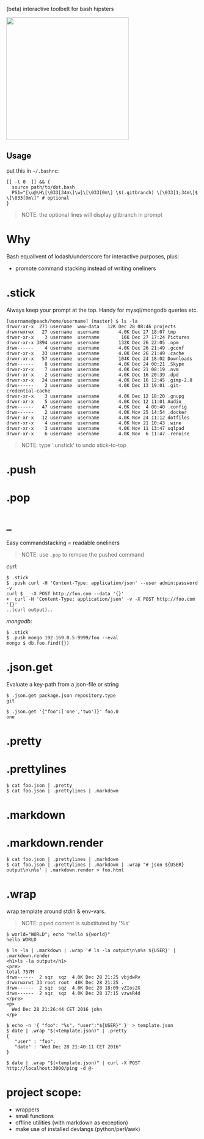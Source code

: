 (beta) interactive toolbelt for bash hipsters

<img src="https://media.giphy.com/media/ZcqHDQUJm1nZC/giphy.gif" width="320"/>

## Usage

put this in `~/.bashrc`:

    [[ -t 0  ]] && { 
      source path/to/dot.bash 
      PS1="[\u@\H\[\033[34m\]\w]\[\033[0m\] \$(.gitbranch) \[\033[1;34m\]$ \[\033[0m\]" # optional
    }    

> NOTE: the optional lines will display gitbranch in prompt

# Why 

Bash equalivent of lodash/underscore for interactive purposes, plus:

* promote command stacking instead of writing oneliners

# .stick

Always keep your prompt at the top. Handy for mysql/mongodb queries etc.

    [username@peach/home/username] (master) $ ls -la
    drwxr-xr-x  271 username  www-data   12K Dec 28 08:46 projects
    drwxrwxrwx   27 username  username       4.0K Dec 27 18:07 tmp
    drwxr-xr-x    3 username  username        16K Dec 27 17:24 Pictures
    drwxr-xr-x 3894 username  username       132K Dec 26 22:05 .npm
    drwx------    4 username  username       4.0K Dec 26 21:49 .gconf
    drwxr-xr-x   33 username  username       4.0K Dec 26 21:49 .cache
    drwxr-xr-x   57 username  username       104K Dec 24 18:02 Downloads
    drwx------    8 username  username       4.0K Dec 24 00:21 .Skype
    drwxr-xr-x    7 username  username       4.0K Dec 21 08:19 .nvm
    drwxr-xr-x    2 username  username       4.0K Dec 16 20:39 .dpd
    drwxr-xr-x   24 username  username       4.0K Dec 16 12:45 .gimp-2.8
    drwx------    2 username  username       4.0K Dec 13 19:01 .git-credential-cache
    drwxr-xr-x    3 username  username       4.0K Dec 12 18:20 .gnupg
    drwxr-xr-x    5 username  username       4.0K Dec 12 11:01 Audio
    drwx------   47 username  username       4.0K Dec  4 00:40 .config
    drwx------    2 username  username       4.0K Nov 25 14:54 .docker
    drwxr-xr-x   12 username  username       4.0K Nov 24 11:12 dotfiles
    drwxr-xr-x    4 username  username       4.0K Nov 21 10:43 .wine
    drwxr-xr-x    3 username  username       4.0K Nov 11 13:47 sqlpad
    drwxr-xr-x    6 username  username       4.0K Nov  6 11:47 .renoise

> NOTE: type '.unstick' to undo stick-to-top

# .push
# .pop
# _

Easy commandstacking = readable oneliners

> NOTE: use `.pop` to remove the pushed command

*curl*:
    
    $ .stick
    $ .push curl -H 'Content-Type: application/json' --user admin:password -v 
    curl $ _ -X POST http://foo.com --data '{}'
    +  curl -H 'Content-Type: application/json' -v -X POST http://foo.com '{}'
    ..(curl output)..
 
*mongodb*:
 
    $ .stick 
    $ .push mongo 192.169.0.5:9999/foo --eval
    mongo $ db.foo.find({})

# .json.get

Evaluate a key-path from a json-file or string

    $ .json.get package.json repository.type 
    git 

    $ .json.get '{"foo":['one','two']}' foo.0
    one

# .pretty
# .prettylines

    $ cat foo.json | .pretty
    $ cat foo.json | .prettylines | .markdown

# .markdown
# .markdown.render
    
    $ cat foo.json | .prettylines | .markdown
    $ cat foo.json | .prettylines | .markdown | .wrap "# json ${USER} output\n\n%s' | .markdown.render > foo.html

# .wrap

wrap template around stdin & env-vars.

> NOTE: piped content is substituted by '%s'

    $ world="WORLD"; echo "hello ${world}"
    hello WORLD

    $ ls -la | .markdown | .wrap '# ls -la output\n\n%s ${USER}' | .markdown.render
    <h1>ls -la output</h1>
    <pre>
    total 757M
    drwx------  2 sqz  sqz  4.0K Dec 28 21:25 vbjdwRv
    drwxrwxrwt 33 root root  48K Dec 28 21:25 .
    drwx------  2 sqz  sqz  4.0K Dec 28 18:09 vZIos2X
    drwx------  2 sqz  sqz  4.0K Dec 28 17:15 vzwsR4d
    </pre>
    <p>
      Wed Dec 28 21:26:44 CET 2016 john
    </p>

    $ echo -n '{ "foo": "%s", "user":"${USER}" }' > template.json
    $ date | .wrap "$(<template.json)" | .pretty
    {
       "user" : "foo",
       "date" : "Wed Dec 28 21:40:11 CET 2016"
    }

    $ date | .wrap "$(<template.json)" | curl -X POST http://localhost:3000/ping -d @-

# project scope:

* wrappers 
* small functions
* offline utilities  (with markdown as exception)
* make use of installed devlangs (python/perl/awk)
